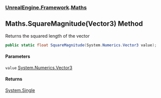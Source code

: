 ### [UnrealEngine.Framework](UnrealEngine_Framework.md 'UnrealEngine.Framework').[Maths](Maths.md 'UnrealEngine.Framework.Maths')
## Maths.SquareMagnitude(Vector3) Method
Returns the squared length of the vector  
```csharp
public static float SquareMagnitude(System.Numerics.Vector3 value);
```
#### Parameters
<a name='UnrealEngine_Framework_Maths_SquareMagnitude(System_Numerics_Vector3)_value'></a>
`value` [System.Numerics.Vector3](https://docs.microsoft.com/en-us/dotnet/api/System.Numerics.Vector3 'System.Numerics.Vector3')  
  
#### Returns
[System.Single](https://docs.microsoft.com/en-us/dotnet/api/System.Single 'System.Single')  
